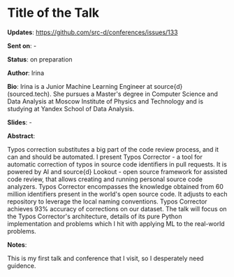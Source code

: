 # Title of the Talk

**Updates**:  https://github.com/src-d/conferences/issues/133

**Sent on**:  -

**Status**:   on preparation

**Author**:   Irina

**Bio**: Irina is a Junior Machine Learning Engineer at source{d} (sourced.tech).
She pursues a Master's degree in Computer Science and Data Analysis at Moscow
Institute of Physics and Technology and is studying at Yandex School of Data Analysis.

**Slides**:   -

**Abstract**:

Typos correction substitutes a big part of the code review process, and it can and should be
automated. I present Typos Corrector - a tool for automatic correction of typos in source code 
identifiers in pull requests. It is powered by AI and source{d} Lookout - open source framework 
for assisted code review, that allows creating and running personal source code analyzers.
Typos Corrector encompasses the knowledge obtained from 60 million identifiers present in the 
world's open source code. It adjusts to each repository to leverage the local naming conventions. 
Typos Corrector achieves 93% accuracy of corrections on our dataset.
The talk will focus on the Typos Corrector's architecture, details of its pure Python
implementation and problems which I hit with applying ML to the real-world problems.

**Notes**:

This is my first talk and conference that I visit, so I desperately need guidence.
